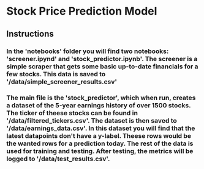 # Stock Price Prediction Model

## Instructions
### In the 'notebooks' folder you will find two notebooks: 'screener.ipynd' and 'stock_predictor.ipynb'. The screener is a simple scraper that gets some basic up-to-date financials for a few stocks. This data is saved to '/data/simple_screener_results.csv'

### The main file is the 'stock_predictor', which when run, creates a dataset of the 5-year earnings history of over 1500 stocks. The ticker of theese stocks can be found in '/data/filtered_tickers.csv'. The dataset is then saved to '/data/earnings_data.csv'. In this dataset you will find that the latest datapoints don't have a y-label. Theese rows would be the wanted rows for a prediction today. The rest of the data is used for training and testing. After testing, the metrics will be logged to '/data/test_results.csv'.
